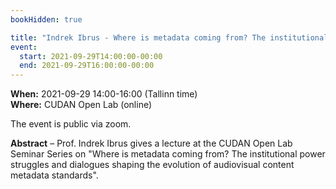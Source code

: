 ```yaml
---
bookHidden: true

title: "Indrek Ibrus - Where is metadata coming from? The institutional power struggles and dialogues shaping the evolution of audiovisual content metadata standards"
event:
  start: 2021-09-29T14:00:00-00:00
  end: 2021-09-29T16:00:00-00:00
---
```


**When:** 2021-09-29 14:00-16:00 (Tallinn time)  
**Where:** CUDAN Open Lab (online)  

The event is public via zoom. 

<!--more-->
**Abstract** – Prof. Indrek Ibrus gives a lecture at the CUDAN Open Lab Seminar Series on "Where is metadata coming from? The institutional power struggles and dialogues shaping the evolution of audiovisual content metadata standards".
